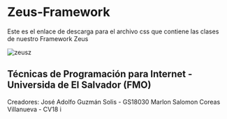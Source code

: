 # Zeus-Framework
Este es el enlace de descarga para el archivo css que contiene las clases de nuestro Framework Zeus

![zeusz](https://user-images.githubusercontent.com/43770463/92975753-37d7d080-f446-11ea-92d9-094f0cd7445d.png)

## Técnicas de Programación para Internet - Universida de El Salvador (FMO)

Creadores: 
José Adolfo Guzmán Solis - GS18030
Marlon Salomon Coreas Villanueva - CV18
i
